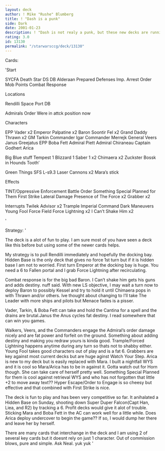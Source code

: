 ```yaml
---
layout: deck
author: ! Mike "Rushe" Blumberg
title: ! "Dash is a punk"
side: Dark
date: 2001-01-23
description: ! "Dash is not realy a punk, but these new decks are running rampant and we have to find a way to bludgeon it. It ain’t going to be easy.My deck is old school with some new trick stuff tossed in.It sets up big activation early and plays to whateve"
rating: 3.0
id: 13130
permalink: "/starwarsccg/deck/13130"
---
```

Cards: 

'Start

SYCFA
Death Star
DS DB
Alderaan
Prepared Defenses
Imp. Arrest Order
Mob Points
Combat Response

Locations

Rendilli
Space Port DB

Admirals Order
Were in attck position now

Characters

EPP Vader x2
Emperor Palpatine x2
Baron Soontir Fel x2
Grand Daddy Thrawn x2
GM Tarkin
Commander Igar
Commander Merrejk
General Veers
Janus Greejatus
EPP Boba Fett
Admiral Piett
Admiral Chiraneau
Captain Godhert
Arica

Big Blue stuff
Tempest 1
Blizzard 1
Saber 1 x2
Chimaera x2
Zuckster
Bossk in Hounds Tooth’

Green Things
SFS L-s9.3 Laser Cannons x2
Mara’s stick

Effects

TINT/Oppressive Enforcement
Battle Order
Something Special Planned for Them
First Strike
Lateral Damage
Presence of The Force x2
Grabber x2

Interrupts
Twilek Advisor x2
Trample
Imperial Command
Dark Maneuvers
Young Fool
Force Field
Force Lightning x2
I Can’t Shake Him x2

'

Strategy: '

The deck is a alot of fun to play. I am sure most of you have seen a deck like this before but using some of the newer cards helps.

My strategy is to pull Rendilli immediately and hopefully the docking bay. Hidden Base is the only deck that gives no force 1st turn but if it is hidden base I am not to worried. First turn Emperor at the docking bay is huge. You need a 6 to Fallen portal and I grab Force Lightning after recirculating.

Combat response is for the big bad Baron. I Can’t shake him gets his guns and adds destiny. nuff said. With new LS objective, I may wait a turn now to deploy Baron to possibly Kessel and try to hold it until Chimaera pops in with Thrawn and/or others. Ive thought about changing to I’ll take The Leader with more ships and pilots but Menace fades is a pisser.

Vader, Tarkin, & Boba Fett can take and hold the Cantina for a spell and the drains are brutal.Janus the Anus cycles fat destiny. I read somewhere that can win you games.

Walkers, Veers, and the Commanders engage the Admiral’s order damage nicely and are fat power and forfeit on the ground. Something about adding destiny and making you redraw yours is kinda good.
Trample/Forced Lightning happens anytime during any turn so thats not to shabby either. Young Fool takes good characters out of play and is a fat 6. Grabbers are key against most current decks but are huge aginst Watch Your Step. Arica is new to my deck but is easily replaced with Mara. I built a nightfall WYS and it is cool so Mara/Arica has to be in against it. Gotta watch out for Horn though. She can take care of herself pretty well. Something Special Planned for them is cool against retrieval WYS and who has not forgotten that little +2 to move away text?? Hyper Escape/Order to Engage is so cheesy but effective and that combined with First Strike is nice.

The deck is fun to play and has been very competitive so far. It anihalated a Hidden Base on Sunday, shooting down Super Duper Falcon(Capt Han, Liea, and R2) by tracking a 6. Profit decks would give it alot of trouble. Sticking Mara and Boba Fett in the AC can work well for a little while. Does Arica deploy undercover to begin the game?? If so, I would dump her there and leave her by herself.

There are many cards that interchange in the deck and I am using 2 of several key cards but it doesnt rely on just 1 character. Out of commission blows, pure and simple. Ask Neal. yuk yuk '
